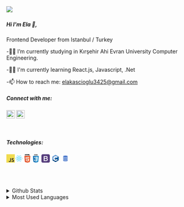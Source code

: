 <img src="https://media.giphy.com/media/ZVik7pBtu9dNS/giphy.gif">

##### Hi I'm Ela 👋, 

Frontend Developer from Istanbul / Turkey

-👨‍🎓 I’m currently studying in Kırşehir Ahi Evran University Computer Engineering.

-👨‍💻 I'm currently learning React.js, Javascript, .Net 

-📫 How to reach me: 
elakascioglu3425@gmail.com

##### Connect with me:
[linkedin]: https://www.linkedin.com/in/elakascioglu/
[discord]: https://discord.com/users/636789269465137153

[<img height="22" width="22" src="https://cdn.jsdelivr.net/npm/simple-icons@7.6.0/icons/linkedin.svg"/>][linkedin]  [<img height="22" width="22" src="https://cdn.jsdelivr.net/npm/simple-icons@7.6.0/icons/discord.svg"/>][discord]
 
<br>

 ##### Technologies: 
<img src="https://raw.githubusercontent.com/github/explore/80688e429a7d4ef2fca1e82350fe8e3517d3494d/topics/javascript/javascript.png" width="22" height ="22"><img src="https://raw.githubusercontent.com/github/explore/80688e429a7d4ef2fca1e82350fe8e3517d3494d/topics/react/react.png" width="22" height ="22"><img src="https://raw.githubusercontent.com/github/explore/80688e429a7d4ef2fca1e82350fe8e3517d3494d/topics/html/html.png" width="22" height ="22"><img src="https://raw.githubusercontent.com/github/explore/80688e429a7d4ef2fca1e82350fe8e3517d3494d/topics/css/css.png" width="22" height ="22">
<img src="https://raw.githubusercontent.com/github/explore/80688e429a7d4ef2fca1e82350fe8e3517d3494d/topics/bootstrap/bootstrap.png" width="22" height ="22">
<img src="https://raw.githubusercontent.com/github/explore/f3e22f0dca2be955676bc70d6214b95b13354ee8/topics/c/c.png" width="22" height ="22">
<img src="https://raw.githubusercontent.com/github/explore/80688e429a7d4ef2fca1e82350fe8e3517d3494d/topics/sql/sql.png" width="22" height ="22">

<br><br>

<details><summary>Github Stats</summary><img src="https://github-readme-stats.vercel.app/api?username=elaksc&theme=radical">
</details>

<details><summary>Most Used Languages</summary><img src="https://github-readme-stats.vercel.app/api/top-langs/?username=elaksc&layout=compact">
</details>

    


